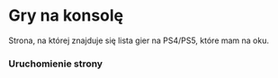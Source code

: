 # Gry na konsolę

Strona, na której znajduje się lista gier na PS4/PS5, które mam na oku.

### Uruchomienie strony

